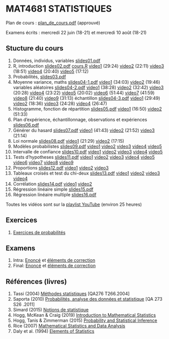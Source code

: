 # MAT4681 STATISTIQUES

Plan de cours : [plan_de_cours.pdf](https://github.com/freakonometrics/MAT4681/blob/master/documents_divers/Plan_Cours_MAT4681.pdf) (approuvé)

Examens écrits : mercredi 22 juin (18-21) et mercredi 10 août (18-21)

## Stucture du cours

1. Données, individus, variables [slides01.pdf](https://github.com/freakonometrics/MAT4681/blob/master/slides/MAT_4681_slides_01.pdf) 
2. R, introduction [slides02.pdf](https://github.com/freakonometrics/MAT4681/blob/master/slides/MAT_4681_slides_02.pdf) [cours.R](https://github.com/freakonometrics/MAT4681/blob/master/slides/cours.R) [video1](https://www.youtube.com/watch?v=IqYdWXUSv_g&list=PLCrFTE7Gu_3RG98Ahj3MCgdBsjysMJ-4H&index=1) (29:24) [video2](https://www.youtube.com/watch?v=UbZV1NSbabU&list=PLCrFTE7Gu_3RG98Ahj3MCgdBsjysMJ-4H&index=2) (22:11) [video3](https://www.youtube.com/watch?v=w35n5JI-tw8&list=PLCrFTE7Gu_3RG98Ahj3MCgdBsjysMJ-4H&index=3) (18:51) [video4](https://www.youtube.com/watch?v=IqYdWXUSv_g&list=PLCrFTE7Gu_3RG98Ahj3MCgdBsjysMJ-4H&index=4) (20:40) [video5](https://www.youtube.com/watch?v=bW-zgiaLP2Q&list=PLCrFTE7Gu_3RG98Ahj3MCgdBsjysMJ-4H&index=5) (17:12) 
3. Probabilités, [slides03.pdf](https://github.com/freakonometrics/MAT4681/blob/master/slides/MAT_4681_slides_03.pdf) 
4. Moyenne variance, maths [slides04-1.pdf](https://github.com/freakonometrics/MAT4681/blob/master/slides/MAT_4681_slides_04_1.pdf) [video1](https://www.youtube.com/watch?v=EuhxzuAyth0&list=PLCrFTE7Gu_3RG98Ahj3MCgdBsjysMJ-4H&index=6) (34:03) [video2](https://www.youtube.com/watch?v=yjvtJgyTDog&list=PLCrFTE7Gu_3RG98Ahj3MCgdBsjysMJ-4H&index=7) (19:46) 
variables aléatoires [slides04-2.pdf](https://github.com/freakonometrics/MAT4681/blob/master/slides/MAT_4681_slides_04_2.pdf) 
[video1](https://www.youtube.com/watch?v=jQ1ps26CpUc&list=PLCrFTE7Gu_3RG98Ahj3MCgdBsjysMJ-4H&index=8) (38:28) 
[video2](https://www.youtube.com/watch?v=tbb74dPQxkg&list=PLCrFTE7Gu_3RG98Ahj3MCgdBsjysMJ-4H&index=9) (32:42) 
[video3](https://www.youtube.com/watch?v=DB16Vs6OmB4&list=PLCrFTE7Gu_3RG98Ahj3MCgdBsjysMJ-4H&index=10) (20:28) 
[video4](https://www.youtube.com/watch?v=5ssmN6njfek&list=PLCrFTE7Gu_3RG98Ahj3MCgdBsjysMJ-4H&index=11) (23:22)
[video5](https://www.youtube.com/watch?v=wT-1bEqgsps&list=PLCrFTE7Gu_3RG98Ahj3MCgdBsjysMJ-4H&index=12) (20:02) 
[video6](https://www.youtube.com/watch?v=2RI78QiRcN0&list=PLCrFTE7Gu_3RG98Ahj3MCgdBsjysMJ-4H&index=13) (51:44) 
[video7](https://www.youtube.com/watch?v=nB5BV1vMWiU&list=PLCrFTE7Gu_3RG98Ahj3MCgdBsjysMJ-4H&index=14) (41:59) 
[video8](https://www.youtube.com/watch?v=zhJl4LVzlNA&list=PLCrFTE7Gu_3RG98Ahj3MCgdBsjysMJ-4H&index=15) (21:40) 
[video9](https://www.youtube.com/watch?v=yyJCU3OiobU&list=PLCrFTE7Gu_3RG98Ahj3MCgdBsjysMJ-4H&index=16) (31:13)
échantillon [slides04-3.pdf](https://github.com/freakonometrics/MAT4681/blob/master/slides/MAT_4681_slides_04_3.pdf) [video1](https://www.youtube.com/watch?v=t6hUFpPFYnw&list=PLCrFTE7Gu_3RG98Ahj3MCgdBsjysMJ-4H&index=18) (29:49) [video2](https://www.youtube.com/watch?v=apDHB2PUvmw&list=PLCrFTE7Gu_3RG98Ahj3MCgdBsjysMJ-4H&index=19) (18:36) [video3](https://www.youtube.com/watch?v=6rHiajFa30g&list=PLCrFTE7Gu_3RG98Ahj3MCgdBsjysMJ-4H&index=20) (24:28) [video4](https://www.youtube.com/watch?v=f0xN565-M7E&list=PLCrFTE7Gu_3RG98Ahj3MCgdBsjysMJ-4H&index=21) (26:47)
5. Histogramme, fonction de répartition [slides05.pdf](https://github.com/freakonometrics/MAT4681/blob/master/slides/MAT_4681_slides_05.pdf)  [video1](https://www.youtube.com/watch?v=OhGF0q1ES6c&list=PLCrFTE7Gu_3RG98Ahj3MCgdBsjysMJ-4H&index=22) (16:50) [video2](https://www.youtube.com/watch?v=OFtNY81ef7g&list=PLCrFTE7Gu_3RG98Ahj3MCgdBsjysMJ-4H&index=23) (51:33)
6. Plan d’expérience, échantillonnage, observations et expériences [slides06.pdf](https://github.com/freakonometrics/MAT4681/blob/master/slides/MAT_4681_slides_06.pdf) 
7. Générer du hasard [slides07.pdf](https://github.com/freakonometrics/MAT4681/blob/master/slides/MAT_4681_slides_07.pdf) [video1](https://www.youtube.com/watch?v=37d6SBn3snE&list=PLCrFTE7Gu_3RG98Ahj3MCgdBsjysMJ-4H&index=24) (41:43) [video2](https://www.youtube.com/watch?v=6e3Xv6IbiAk&list=PLCrFTE7Gu_3RG98Ahj3MCgdBsjysMJ-4H&index=25) (21:52) [video3](https://www.youtube.com/watch?v=2EbqmvzOvrQ&list=PLCrFTE7Gu_3RG98Ahj3MCgdBsjysMJ-4H&index=26) (21:14)
8. Loi normale [slides08.pdf](https://github.com/freakonometrics/MAT4681/blob/master/slides/MAT_4681_slides_08.pdf)  [video1](https://www.youtube.com/watch?v=V0j8Jr6S9Mk&list=PLCrFTE7Gu_3RG98Ahj3MCgdBsjysMJ-4H&index=27) (21:29) [video2](https://www.youtube.com/watch?v=OyIkSBb3zRY&list=PLCrFTE7Gu_3RG98Ahj3MCgdBsjysMJ-4H&index=28) (17:15)
9. Modèles probabilistes [slides09.pdf](https://github.com/freakonometrics/MAT4681/blob/master/slides/MAT_4681_slides_09.pdf)  [video1](https://www.youtube.com/watch?v=z_RdqVQWTbg&list=PLCrFTE7Gu_3RG98Ahj3MCgdBsjysMJ-4H&index=29) [video2](https://www.youtube.com/watch?v=3amZxPil-Nw&list=PLCrFTE7Gu_3RG98Ahj3MCgdBsjysMJ-4H&index=30) [video3](https://www.youtube.com/watch?v=JmmeBoxRjhs&list=PLCrFTE7Gu_3RG98Ahj3MCgdBsjysMJ-4H&index=31) [video4](https://www.youtube.com/watch?v=UdiN45SgX9c&list=PLCrFTE7Gu_3RG98Ahj3MCgdBsjysMJ-4H&index=32) [video5](https://www.youtube.com/watch?v=Lqc5DuEs4j0&list=PLCrFTE7Gu_3RG98Ahj3MCgdBsjysMJ-4H&index=33)
10. Intervalle de confiance [slides10.pdf](https://github.com/freakonometrics/MAT4681/blob/master/slides/MAT_4681_slides_10.pdf)  [video1](https://www.youtube.com/watch?v=nNKyteFZCG4&list=PLCrFTE7Gu_3RG98Ahj3MCgdBsjysMJ-4H&index=34) [video2](https://www.youtube.com/watch?v=9Or9kgzaPU4&list=PLCrFTE7Gu_3RG98Ahj3MCgdBsjysMJ-4H&index=35) [video3](https://www.youtube.com/watch?v=i2tX3V5TQA0&list=PLCrFTE7Gu_3RG98Ahj3MCgdBsjysMJ-4H&index=36) [video4](https://www.youtube.com/watch?v=pcux2VDz0sc&list=PLCrFTE7Gu_3RG98Ahj3MCgdBsjysMJ-4H&index=37) [video5](https://www.youtube.com/watch?v=v17OsPL7Jlo&list=PLCrFTE7Gu_3RG98Ahj3MCgdBsjysMJ-4H&index=38)
11. Tests d’hypotheses [slides11.pdf](https://github.com/freakonometrics/MAT4681/blob/master/slides/MAT_4681_slides_11.pdf)  [video1](https://www.youtube.com/watch?v=GWPQQz3Qa90&list=PLCrFTE7Gu_3RG98Ahj3MCgdBsjysMJ-4H&index=39) [video2](https://www.youtube.com/watch?v=_mrlRHcvYPc&list=PLCrFTE7Gu_3RG98Ahj3MCgdBsjysMJ-4H&index=40) [video3](https://www.youtube.com/watch?v=N28ObVyO5tk&list=PLCrFTE7Gu_3RG98Ahj3MCgdBsjysMJ-4H&index=41) [video4](https://www.youtube.com/watch?v=nkgPCJEuckM&list=PLCrFTE7Gu_3RG98Ahj3MCgdBsjysMJ-4H&index=42) [video5](https://www.youtube.com/watch?v=yqrARMN2R1E&list=PLCrFTE7Gu_3RG98Ahj3MCgdBsjysMJ-4H&index=43) [video6](https://www.youtube.com/watch?v=LarM-yqsJ8c&list=PLCrFTE7Gu_3RG98Ahj3MCgdBsjysMJ-4H&index=44) [video7](https://www.youtube.com/watch?v=8q3WDITdip8&list=PLCrFTE7Gu_3RG98Ahj3MCgdBsjysMJ-4H&index=45) [video8](https://www.youtube.com/watch?v=THST6GUIwbo&list=PLCrFTE7Gu_3RG98Ahj3MCgdBsjysMJ-4H&index=46) [video9](https://www.youtube.com/watch?v=akOU4iRHiNc&list=PLCrFTE7Gu_3RG98Ahj3MCgdBsjysMJ-4H&index=47) 
12. Proportions [slides12.pdf](https://github.com/freakonometrics/MAT4681/blob/master/slides/MAT_4681_slides_12.pdf) [video1](https://www.youtube.com/watch?v=NjKVQVzd0jY&list=PLCrFTE7Gu_3RG98Ahj3MCgdBsjysMJ-4H&index=48) [video2](https://www.youtube.com/watch?v=z6NVGudKilw&list=PLCrFTE7Gu_3RG98Ahj3MCgdBsjysMJ-4H&index=49) [video3](https://www.youtube.com/watch?v=Mqo6Wagkq3w&list=PLCrFTE7Gu_3RG98Ahj3MCgdBsjysMJ-4H&index=50)
13. Tableaux croisés et test du chi-deux [slides13.pdf](https://github.com/freakonometrics/MAT4681/blob/master/slides/MAT_4681_slides_13.pdf) [video1](https://www.youtube.com/watch?v=cIyO3cy4h74&list=PLCrFTE7Gu_3RG98Ahj3MCgdBsjysMJ-4H&index=51) [video2](https://www.youtube.com/watch?v=m0jVKFA9uNQ&list=PLCrFTE7Gu_3RG98Ahj3MCgdBsjysMJ-4H&index=52) [video3](https://www.youtube.com/watch?v=ky34j0uFCxc&list=PLCrFTE7Gu_3RG98Ahj3MCgdBsjysMJ-4H&index=53) [video4](https://www.youtube.com/watch?v=hO7_6LOQ72U&list=PLCrFTE7Gu_3RG98Ahj3MCgdBsjysMJ-4H&index=54)
14. Corrélation [slides14.pdf](https://github.com/freakonometrics/MAT4681/blob/master/slides/MAT_4681_slides_14.pdf) [video1](https://www.youtube.com/watch?v=CXWwu6QD29M&list=PLCrFTE7Gu_3RG98Ahj3MCgdBsjysMJ-4H&index=55) [video2](https://www.youtube.com/watch?v=wsG1PPetCB8&list=PLCrFTE7Gu_3RG98Ahj3MCgdBsjysMJ-4H&index=56)
15. Régression linéaire simple [slides15.pdf](https://github.com/freakonometrics/MAT4681/blob/master/slides/MAT_4681_slides_15.pdf) 
16. Régression linéaire multiple [slides16.pdf](https://github.com/freakonometrics/MAT4681/blob/master/slides/MAT_4681_slides_16.pdf) 

Toutes les vidéos sont sur la [playlist YouTube](https://www.youtube.com/watch?v=IqYdWXUSv_g&list=PLCrFTE7Gu_3RG98Ahj3MCgdBsjysMJ-4H) (environ 25 heures)

## Exercices

1. [Exercices de probabilités](https://github.com/freakonometrics/MAT4681/blob/master/slides/exercices-probabilites.pdf)

## Examens

1. Intra: [Enoncé](https://github.com/freakonometrics/MAT4681/blob/master/documents_divers/MAT_4681_INTRA_sujet.pdf) et [éléments de correction](https://github.com/freakonometrics/MAT4681/blob/master/documents_divers/MAT_4681_INTRA_elements_de_correction.pdf)
2. Final: [Enoncé](https://github.com/freakonometrics/MAT4681/blob/master/documents_divers/MAT_4681-FINAL-sujet.pdf) et [éléments de correction](https://github.com/freakonometrics/MAT4681/blob/master/documents_divers/MAT_4681_FINAL_elements_de_correction.pdf)


## Références (livres)

1. Tassi (2004) [Méthodes statistiques](https://www.eyrolles.com/Sciences/Livre/methodes-statistiques-9782717848595/) [QA276 T266.2004]
2. Saporta (2010) [Probabilités, analyse des données et statistique](https://books.google.ca/books/about/Probabilit%C3%A9s_analyse_des_donn%C3%A9es_et_st.html?hl=fr&id=rprNjztQYPAC&redir_esc=y) [QA 273 S26 .2011]
3. Simard (2015) [Notions de statistique](https://www.cheneliere.ca/9282-livre-notions-de-statistique-3e-edition.html)
3. Hogg, McKean & Craig (2019) [Introduction to Mathematical Statistics](https://minerva.it.manchester.ac.uk/~saralees/statbook2.pdf) 
4. Hogg, Tanis & Zimmerman (2015) [Probability and Statistical Inference](https://faculty.ksu.edu.sa/sites/default/files/677_fr37hij.pdf)
5. Rice (2007) [Mathematical Statistics and Data Analysis](http://dase.ecnu.edu.cn/mgao/teaching/UStat_2018_Fall/mathematical+statistics+and+data+analysis.pdf)
6. Daly et al. (1994) [Elements of Statistics](https://blackwells.co.uk/bookshop/product/Elements-of-Statistics-by-Dr-Kevin-McConway-author-Fergus-Daly-author-Prof-David-Hand-author-Dr-Chris-Jones-author-Dr-Daniel-Lunn-author/9780201422788)

